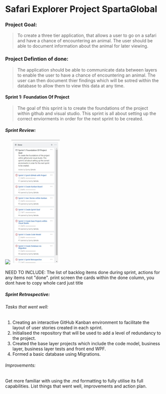 # Safari Explorer Project SpartaGlobal
### Project Goal:

>To create a three tier application, that allows a user to go on a safari and have a chance of encountering an animal. The user should be able to document information about the animal for later viewing.

### Project Defintion of done:

>The application should be able to communicate data between layers to enable the user to have a chance of encountering an animal. The user can then document thier findings which will be sotred within the database to allow them to view this data at any time.

#### Sprint 1: Foundation Of Project

>The goal of this sprint is to create the foundations of the project within github and visual studio. This sprint is all about setting up the correct enviorments in order for the next sprint to be created.

##### Sprint Review:
<img src = "ReadME_Images/Sprint_1_StartEvidence.jpg" width="400">
<img src = "ReadME_Images/Sprint_1_END.jpg" height="400">

NEED TO INCLUDE: The list of backlog items done during sprint, actions for any items not "done". print screen the cards within the done column, you dont have to copy whole card just title

##### Sprint Retrospective:

###### Tasks that went well:
1. Creating an interactive GitHub Kanban environment to facilitate the layout of user stories created in each sprint.
2. Initialised the repository that will be used to add a level of redundancy to the project.
3. Created the base layer projects which include the code model, business layer, business layer tests and front end WPF.
4. Formed a basic database using Migrations.  
###### Improvements:
Get more familiar with using the .md formatting to fully utilise its full capabilities.
List things that went well,  improvements and action plan.